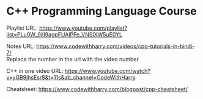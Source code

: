 # C++ Programming Language Course

Playlist URL: https://www.youtube.com/playlist?list=PLu0W_9lII9agpFUAlPFe_VNSlXW5uE0YL

Notes URL: https://www.codewithharry.com/videos/cpp-tutorials-in-hindi-7/
<br>
Replace the number in the url with the video number

C++ in one video URL: https://www.youtube.com/watch?v=yGB9jhsEsr8&t=11s&ab_channel=CodeWithHarry

Cheatsheet: https://www.codewithharry.com/blogpost/cpp-cheatsheet/